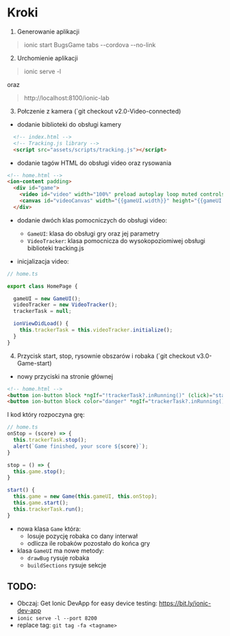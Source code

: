 # Kroki

1. Generowanie aplikacji

> ionic start BugsGame tabs --cordova --no-link

2. Urchomienie aplikacji

> ionic serve -l

oraz

> http://localhost:8100/ionic-lab

3. Połczenie z kamera (`git checkout v2.0-Video-connected)

- dodanie biblioteki do obsługi kamery

``` html
  <!-- index.html -->
  <!-- Tracking.js library -->
  <script src="assets/scripts/tracking.js"></script>
```

- dodanie tagów HTML do obsługi video oraz rysowania

``` html
<!-- home.html -->
<ion-content padding>
  <div id="game">
    <video id="video" width="100%" preload autoplay loop muted controls></video>
    <canvas id="videoCanvas" width="{{gameUI.width}}" height="{{gameUI.height}}"></canvas>
  </div>
```

- dodanie dwóch klas pomocniczych do obsługi video:
   - `GameUI`: klasa do obsługi gry oraz jej parametry
   - `VideoTracker`: klasa pomocnicza do wysokopoziomiwej obsługi biblioteki tracking.js

- inicjalizacja video:

``` typescript
// home.ts

export class HomePage {

  gameUI = new GameUI();
  videoTracker = new VideoTracker();
  trackerTask = null;

  ionViewDidLoad() {
    this.trackerTask = this.videoTracker.initialize();
  }
}
```

4. Przycisk start, stop, rysownie obszarów i robaka (`git checkout v3.0-Game-start)

- nowy przyciski na stronie głównej

``` html
<!-- home.html -->
<button ion-button block *ngIf="!trackerTask?.inRunning()" (click)="start()">Start</button>
<button ion-button block color="danger" *ngIf="trackerTask?.inRunning()" (click)="stop()">Stop</button>
```

I kod który rozpoczyna grę:

``` typescript
// home.ts
onStop = (score) => {
  this.trackerTask.stop();
  alert(`Game finished, your score ${score}`);
}

stop = () => {
  this.game.stop();
}

start() {
  this.game = new Game(this.gameUI, this.onStop);
  this.game.start();
  this.trackerTask.run();
}
```

- nowa klasa `Game` która:
   - losuje pozycję robaka co dany interwał
   - odlicza ile robaków pozostało do końca gry
- klasa `GameUI` ma nowe metody:
   - `drawBug` rysuje robaka
   - `buildSections` rysuje sekcje


## TODO:

- Obczaj: Get Ionic DevApp for easy device testing: https://bit.ly/ionic-dev-app
- `ionic serve -l --port 8200`
- replace tag: `git tag -fa <tagname>`
